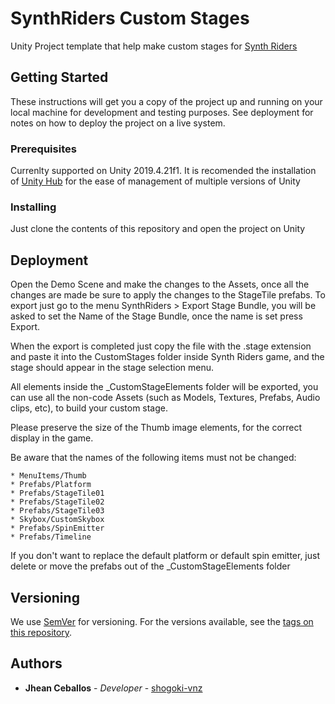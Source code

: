 # SynthRiders Custom Stages

Unity Project template that help make custom stages for [Synth Riders](https://synthridersvr.com/)

## Getting Started

These instructions will get you a copy of the project up and running on your local machine for development and testing purposes. See deployment for notes on how to deploy the project on a live system.

### Prerequisites

Currenlty supported on Unity 2019.4.21f1. It is recomended the installation of [Unity Hub](https://store.unity.com/download?ref=personal/) for the ease of management of multiple versions of Unity

### Installing

Just clone the contents of this repository and open the project on Unity

## Deployment

Open the Demo Scene and make the changes to the Assets, once all the changes are made be sure to apply the changes to the StageTile prefabs. To export just go to the menu SynthRiders > Export Stage Bundle, you will be asked to set the Name of the Stage Bundle, once the name is set press Export.

When the export is completed just copy the file with the .stage extension and paste it into the CustomStages folder inside Synth Riders game, and the stage should appear in the stage selection menu.

All elements inside the _CustomStageElements folder will be exported, you can use all the non-code Assets (such as Models, Textures, Prefabs, Audio clips, etc), to build your custom stage.

Please preserve the size of the Thumb image elements, for the correct display in the game.

Be aware that the names of the following items must not be changed:

    * MenuItems/Thumb
    * Prefabs/Platform
    * Prefabs/StageTile01
    * Prefabs/StageTile02
    * Prefabs/StageTile03
    * Skybox/CustomSkybox
    * Prefabs/SpinEmitter
    * Prefabs/Timeline

If you don't want to replace the default platform or default spin emitter, just delete or move the prefabs out of the _CustomStageElements folder

## Versioning

We use [SemVer](http://semver.org/) for versioning. For the versions available, see the [tags on this repository](https://github.com/klugeinteractive/synth-riders-editor/tags). 

## Authors

* **Jhean Ceballos** - *Developer* - [shogoki-vnz](https://github.com/shogoki-vnz)
